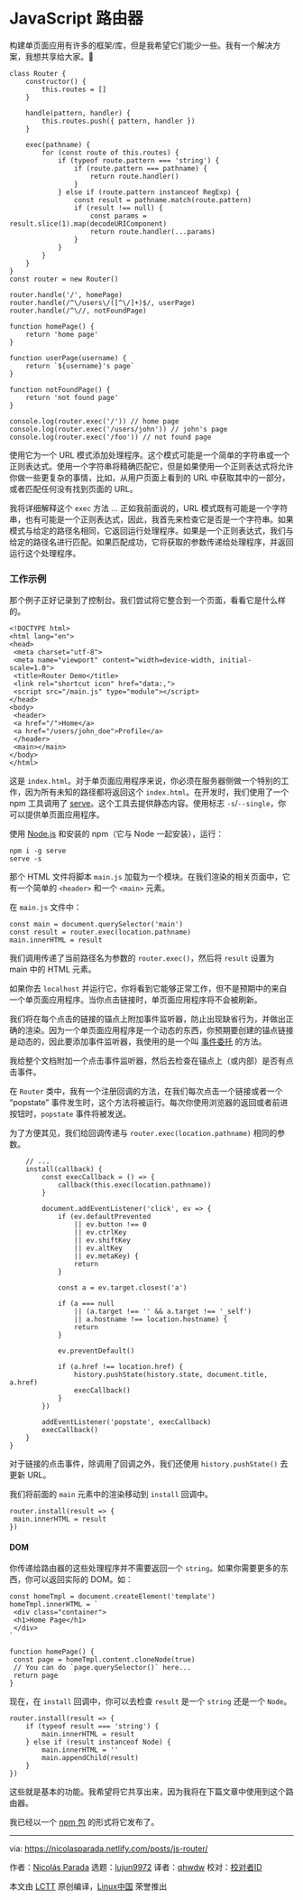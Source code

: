JavaScript 路由器
======
构建单页面应用有许多的框架/库，但是我希望它们能少一些。我有一个解决方案，我想共享给大家。🙂
```
class Router {
    constructor() {
        this.routes = []
    }

    handle(pattern, handler) {
        this.routes.push({ pattern, handler })
    }

    exec(pathname) {
        for (const route of this.routes) {
            if (typeof route.pattern === 'string') {
                if (route.pattern === pathname) {
                    return route.handler()
                }
            } else if (route.pattern instanceof RegExp) {
                const result = pathname.match(route.pattern)
                if (result !== null) {
                    const params = result.slice(1).map(decodeURIComponent)
                    return route.handler(...params)
                }
            }
        }
    }
}
const router = new Router()

router.handle('/', homePage)
router.handle(/^\/users\/([^\/]+)$/, userPage)
router.handle(/^\//, notFoundPage)

function homePage() {
    return 'home page'
}

function userPage(username) {
    return `${username}'s page`
}

function notFoundPage() {
    return 'not found page'
}

console.log(router.exec('/')) // home page
console.log(router.exec('/users/john')) // john's page
console.log(router.exec('/foo')) // not found page

```

使用它为一个 URL 模式添加处理程序。这个模式可能是一个简单的字符串或一个正则表达式。使用一个字符串将精确匹配它，但是如果使用一个正则表达式将允许你做一些更复杂的事情，比如，从用户页面上看到的 URL 中获取其中的一部分，或者匹配任何没有找到页面的 URL。

我将详细解释这个 `exec` 方法 … 正如我前面说的，URL 模式既有可能是一个字符串，也有可能是一个正则表达式，因此，我首先来检查它是否是一个字符串。如果模式与给定的路径名相同，它返回运行处理程序。如果是一个正则表达式，我们与给定的路径名进行匹配。如果匹配成功，它将获取的参数传递给处理程序，并返回运行这个处理程序。

### 工作示例

那个例子正好记录到了控制台。我们尝试将它整合到一个页面，看看它是什么样的。
```
<!DOCTYPE html>
<html lang="en">
<head>
 <meta charset="utf-8">
 <meta name="viewport" content="width=device-width, initial-scale=1.0">
 <title>Router Demo</title>
 <link rel="shortcut icon" href="data:,">
 <script src="/main.js" type="module"></script>
</head>
<body>
 <header>
 <a href="/">Home</a>
 <a href="/users/john_doe">Profile</a>
 </header>
 <main></main>
</body>
</html>

```

这是 `index.html`。对于单页面应用程序来说，你必须在服务器侧做一个特别的工作，因为所有未知的路径都将返回这个 `index.html`。在开发时，我们使用了一个 npm 工具调用了 [serve][1]。这个工具去提供静态内容。使用标志 `-s`/`--single`，你可以提供单页面应用程序。

使用 [Node.js][2] 和安装的 npm（它与 Node 一起安装），运行：
```
npm i -g serve
serve -s

```

那个 HTML 文件将脚本 `main.js` 加载为一个模块。在我们渲染的相关页面中，它有一个简单的 `<header>` 和一个 `<main>` 元素。

在 `main.js` 文件中：
```
const main = document.querySelector('main')
const result = router.exec(location.pathname)
main.innerHTML = result

```

我们调用传递了当前路径名为参数的 `router.exec()`，然后将 `result` 设置为 main 中的 HTML 元素。

如果你去 `localhost` 并运行它，你将看到它能够正常工作，但不是预期中的来自一个单页面应用程序。当你点击链接时，单页面应用程序将不会被刷新。

我们将在每个点击的链接的锚点上附加事件监听器，防止出现缺省行为，并做出正确的渲染。因为一个单页面应用程序是一个动态的东西，你预期要创建的锚点链接是动态的，因此要添加事件监听器，我使用的是一个叫 [事件委托][3] 的方法。

我给整个文档附加一个点击事件监听器，然后去检查在锚点上（或内部）是否有点击事件。

在 `Router` 类中，我有一个注册回调的方法，在我们每次点击一个链接或者一个 “popstate” 事件发生时，这个方法将被运行。每次你使用浏览器的返回或者前进按钮时，`popstate` 事件将被发送。

为了方便其见，我们给回调传递与 `router.exec(location.pathname)` 相同的参数。
```class Router {
    // ...
    install(callback) {
        const execCallback = () => {
            callback(this.exec(location.pathname))
        }

        document.addEventListener('click', ev => {
            if (ev.defaultPrevented
                || ev.button !== 0
                || ev.ctrlKey
                || ev.shiftKey
                || ev.altKey
                || ev.metaKey) {
                return
            }

            const a = ev.target.closest('a')

            if (a === null
                || (a.target !== '' && a.target !== '_self')
                || a.hostname !== location.hostname) {
                return
            }

            ev.preventDefault()

            if (a.href !== location.href) {
                history.pushState(history.state, document.title, a.href)
                execCallback()
            }
        })

        addEventListener('popstate', execCallback)
        execCallback()
    }
}
```

对于链接的点击事件，除调用了回调之外，我们还使用 `history.pushState()` 去更新 URL。

我们将前面的 `main` 元素中的渲染移动到 `install` 回调中。
```
router.install(result => {
 main.innerHTML = result
})

```

#### DOM

你传递给路由器的这些处理程序并不需要返回一个 `string`。如果你需要更多的东西，你可以返回实际的 DOM。如：
```
const homeTmpl = document.createElement('template')
homeTmpl.innerHTML = `
 <div class="container">
 <h1>Home Page</h1>
 </div>
`

function homePage() {
 const page = homeTmpl.content.cloneNode(true)
 // You can do `page.querySelector()` here...
 return page
}

```

现在，在 `install` 回调中，你可以去检查 `result` 是一个 `string` 还是一个 `Node`。
```
router.install(result => {
    if (typeof result === 'string') {
        main.innerHTML = result
    } else if (result instanceof Node) {
        main.innerHTML = ''
        main.appendChild(result)
    }
})
```

这些就是基本的功能。我希望将它共享出来，因为我将在下篇文章中使用到这个路由器。

我已经以一个 [npm 包][4] 的形式将它发布了。

--------------------------------------------------------------------------------

via: https://nicolasparada.netlify.com/posts/js-router/

作者：[Nicolás Parada][a]
选题：[lujun9972](https://github.com/lujun9972)
译者：[qhwdw](https://github.com/qhwdw)
校对：[校对者ID](https://github.com/校对者ID)

本文由 [LCTT](https://github.com/LCTT/TranslateProject) 原创编译，[Linux中国](https://linux.cn/) 荣誉推出

[a]:https://nicolasparada.netlify.com/
[1]:https://npm.im/serve
[2]:https://nodejs.org/
[3]:https://developer.mozilla.org/en-US/docs/Learn/JavaScript/Building_blocks/Events#Event_delegation
[4]:https://www.npmjs.com/package/@nicolasparada/router
